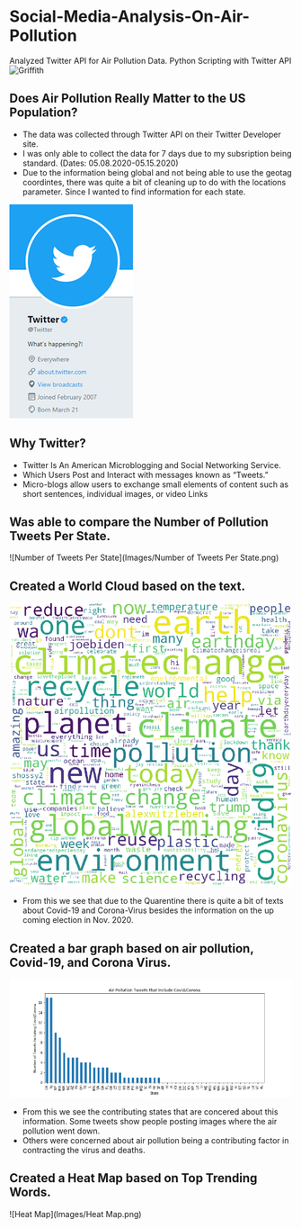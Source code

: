# Social-Media-Analysis-On-Air-Pollution
Analyzed Twitter API for Air Pollution Data. Python Scripting with Twitter API
![Griffith](Images/Griffith.png)

## Does Air Pollution Really Matter to the US Population?
* The data was collected through Twitter API on their Twitter Developer site. 
* I was only able to collect the data for 7 days due to my subsription being standard. (Dates: 05.08.2020-05.15.2020)
* Due to the information being global and not being able to use the geotag coordintes, 
  there was quite a bit of cleaning up to do with the locations parameter. Since I wanted
  to find information for each state. 

![Twitter](Images/Twitter.png)
## Why Twitter?
* Twitter Is An American Microblogging and Social Networking Service.
* Which Users Post and Interact with messages known as “Tweets.”
* Micro-blogs allow users to exchange small elements of content such as short sentences, individual images, or video Links


## Was able to compare the Number of Pollution Tweets Per State.
![Number of Tweets Per State](Images/Number of Tweets Per State.png)


## Created a World Cloud based on the text.
![World_Cloud](Images/World_Cloud.png)


* From this we see that due to the Quarentine there is quite a bit of texts about Covid-19 and Corona-Virus besides the    information on the up coming election in Nov. 2020.

## Created a bar graph based on air pollution, Covid-19, and Corona Virus.  
![Covid_Corona](Images/Covid_Corona.png)


* From this we see the contributing states that are concered about this information.  Some tweets show people posting images       where the air pollution went down.
* Others were concerned about air pollution being a contributing factor in contracting the virus and deaths.

## Created a Heat Map based on Top Trending Words.  
![Heat Map](Images/Heat Map.png)



